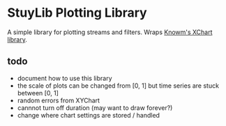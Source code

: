 # StuyLib Plotting Library

A simple library for plotting streams and filters. Wraps [Knowm's XChart library](https://knowm.org/open-source/xchart/).

## todo

* document how to use this library
* the scale of plots can be changed from [0, 1] but time series are stuck between [0, 1]
* random errors from XYChart
* cannnot turn off duration (may want to draw forever?)
* change where chart settings are stored / handled
